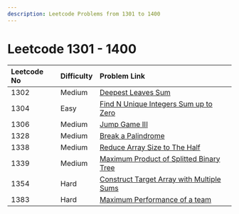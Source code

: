 ```yaml
---
description: Leetcode Problems from 1301 to 1400
---
```


# Leetcode 1301 - 1400



| Leetcode No | Difficulty | Problem Link |
| :--- | :--- | :--- |
| 1302 | Medium | [Deepest Leaves Sum](../difficulty-based-problem-index/leetcode-medium/leetcode-1302-deepest-leaves-sum.md) |
| 1304 | Easy | [Find N Unique Integers Sum up to Zero](../difficulty-based-problem-index/leetcode-easy/leetcode-1304-find-n-unique-integers-sum-up-to-zero.md) |
| 1306 | Medium | [Jump Game III](../difficulty-based-problem-index/leetcode-medium/leetcode-1306-jump-game-iii.md) |
| 1328 | Medium | [Break a Palindrome](../difficulty-based-problem-index/leetcode-medium/leetcode-1328-break-a-palindrome.md) |
| 1338 | Medium | [Reduce Array Size to The Half](../difficulty-based-problem-index/leetcode-medium/leetcode-1338-reduce-array-size-to-the-half.md) |
| 1339 | Medium | [Maximum Product of Splitted Binary Tree](../difficulty-based-problem-index/leetcode-medium/leetcode-1339-maximum-product-of-splitted-binary-tree.md) |
| 1354 | Hard | [Construct Target Array with Multiple Sums](../difficulty-based-problem-index/leetcode-hard/leetcode-1354-construct-target-array-with-multiple-sums.md) |
| 1383 | Hard | [Maximum Performance of a team](../difficulty-based-problem-index/leetcode-hard/leetcode-1383-maximum-performance-of-a-team.md) |

